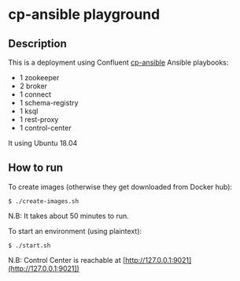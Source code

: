 # cp-ansible playground

## Description

This is a deployment using Confluent [cp-ansible](https://docs.confluent.io/current/installation/installing_cp/cp-ansible.html) Ansible playbooks:

* 1 zookeeper
* 2 broker
* 1 connect
* 1 schema-registry
* 1 ksql
* 1 rest-proxy
* 1 control-center

It using Ubuntu 18.04

## How to run

To create images (otherwise they get downloaded from Docker hub):

```
$ ./create-images.sh
```

N.B: It takes about 50 minutes to run.

To start an environment (using plaintext):

```
$ ./start.sh
```



N.B: Control Center is reachable at [http://127.0.0.1:9021](http://127.0.0.1:9021])
